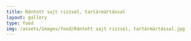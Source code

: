 ```yaml
---
title: Rántott sajt rizzsel, tartármártással
layout: gallery
type: food
img: /assets/images/food/Rántott sajt rizzsel, tartármártással.jpg
---
```

